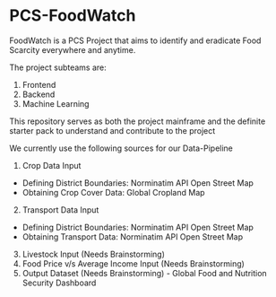 # PCS-FoodWatch
FoodWatch is a PCS Project that aims to identify and eradicate Food Scarcity everywhere and anytime.

The project subteams are:
1) Frontend
2) Backend
3) Machine Learning

This repository serves as both the project mainframe and the definite starter pack to understand and contribute to the project

We currently use the following sources for our Data-Pipeline
1) Crop Data Input
- Defining District Boundaries: Norminatim API Open Street Map
- Obtaining Crop Cover Data: Global Cropland Map
2) Transport Data Input
- Defining District Boundaries: Norminatim API Open Street Map
- Obtaining Transport Data: Norminatim API Open Street Map
3) Livestock Input (Needs Brainstorming)
4) Food Price v/s Average Income Input (Needs Brainstorming)
5) Output Dataset (Needs Brainstorming) - Global Food and Nutrition Security Dashboard
